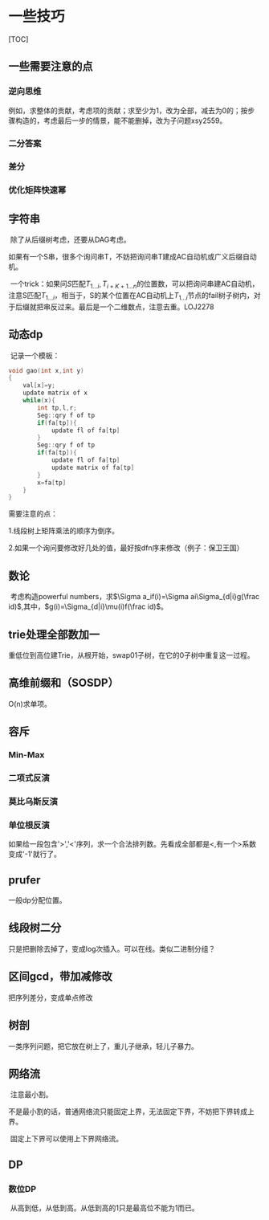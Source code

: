 # 一些技巧

[TOC]

## 一些需要注意的点

### 逆向思维

​	例如，求整体的贡献，考虑项的贡献；求至少为1，改为全部，减去为0的；按步骤构造的，考虑最后一步的情景，能不能删掉，改为子问题xsy2559。

### 二分答案

### 差分

### 优化矩阵快速幂

## 字符串

​	除了从后缀树考虑，还要从DAG考虑。

​	如果有一个S串，很多个询问串T，不妨把询问串T建成AC自动机或广义后缀自动机。

​	一个trick：如果问$S$匹配$T_{1...i},T_{i+K+1...n}$的位置数，可以把询问串建AC自动机，注意S匹配$T_{1...i}$，相当于，S的某个位置在AC自动机上$T_{1...i}$节点的fail树子树内，对于后缀就把串反过来。最后是一个二维数点，注意去重。LOJ2278

## 动态dp

​	记录一个模板：

```c++
void gao(int x,int y)
{
	val[x]=y;
	update matrix of x
	while(x){
		int tp,l,r;
		Seg::qry f of tp
		if(fa[tp]){
			update fl of fa[tp]
		}
		Seg::qry f of tp
		if(fa[tp]){
			update fl of fa[tp]
			update matrix of fa[tp]
		}
		x=fa[tp]
	}
}
```

需要注意的点：

1.线段树上矩阵乘法的顺序为倒序。

2.如果一个询问要修改好几处的值，最好按dfn序来修改（例子：保卫王国）

## 数论

​	考虑构造powerful numbers，求$\Sigma a_if(i)=\Sigma ai\Sigma_{d|i}g(\frac id)$,其中，$g(i)=\Sigma_{d|i}\mu(i)f(\frac id)$。

## trie处理全部数加一

​	重低位到高位建Trie，从根开始，swap01子树，在它的0子树中重复这一过程。

## 高维前缀和（SOSDP）

O(n)求单项。

## 容斥

### Min-Max

### 二项式反演

### 莫比乌斯反演

### 单位根反演

如果给一段包含'>','<'序列，求一个合法排列数。先看成全部都是<,有一个>系数变成'-1'就行了。

## prufer

一般dp分配位置。

## 线段树二分

只是把删除去掉了，变成log次插入。可以在线。类似二进制分组？

## 区间gcd，带加减修改

把序列差分，变成单点修改

## 树剖

一类序列问题，把它放在树上了，重儿子继承，轻儿子暴力。

## 网络流

​	注意最小割。

​	不是最小割的话，普通网络流只能固定上界，无法固定下界，不妨把下界转成上界。

​	固定上下界可以使用上下界网络流。

## DP

### 数位DP

​	从高到低，从低到高。从低到高的1只是最高位不能为1而已。